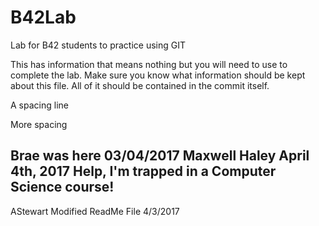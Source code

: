 # B42Lab
Lab for B42 students to practice using GIT

This has information that means nothing but you will need to use to complete the lab.
Make sure you know what information should be kept about this file. All of it should be contained in the commit itself. 

A spacing line

More spacing


Brae was here 03/04/2017 
Maxwell Haley April 4th, 2017 Help, I'm trapped in a Computer Science course!
--------------------------------------------------
AStewart Modified ReadMe File 4/3/2017
